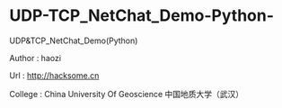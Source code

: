 UDP-TCP_NetChat_Demo-Python-
============================

UDP&amp;TCP_NetChat_Demo(Python)

Author : haozi

Url : http://hacksome.cn

College : China University Of Geoscience 中国地质大学（武汉）

